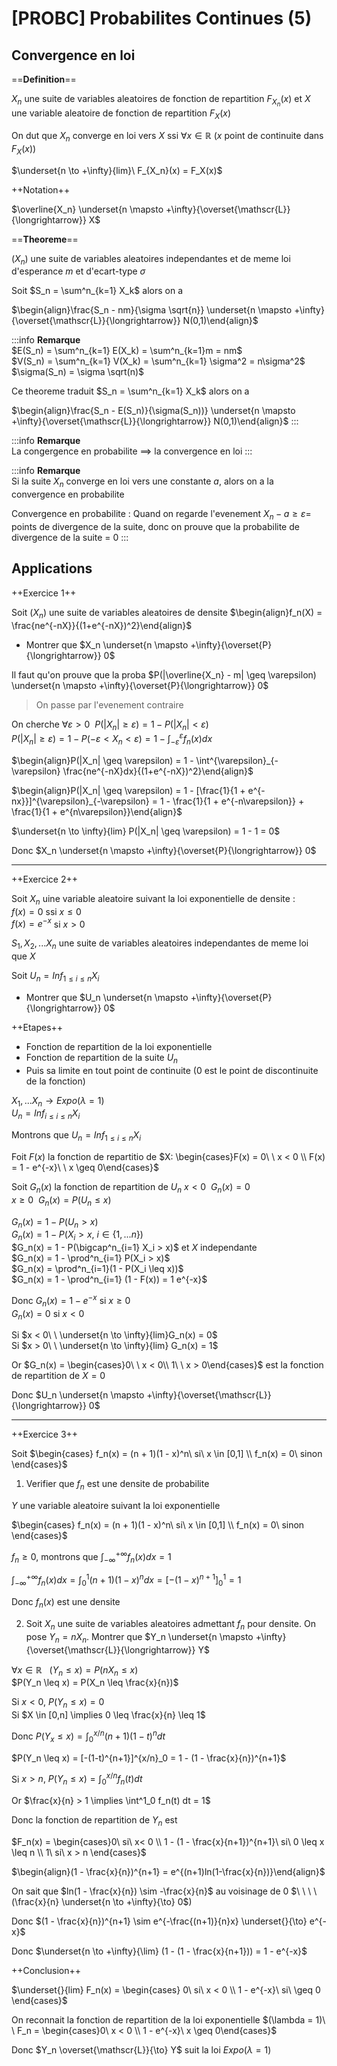 [PROBC] Probabilites Continues (5)
===


## Convergence en loi

==**Definition**==

$X_n$ une suite de variables aleatoires de fonction de repartition $F_{X_n}(x)$ et $X$ une variable aleatoire de fonction de repartition $F_X(x)$

On dut que $X_n$ converge en loi vers $X$ ssi $\forall x \in \mathbb{R}$ ($x$ point de continuite dans $F_X(x)$)  

$\underset{n \to +\infty}{lim}\ F_{X_n}(x) = F_X(x)$


++Notation++  

$\overline{X_n} \underset{n \mapsto +\infty}{\overset{\mathscr{L}}{\longrightarrow}} X$

==**Theoreme**==

($X_n$) une suite de variables aleatoires independantes et de meme loi d'esperance $m$ et d'ecart-type $\sigma$

Soit $S_n = \sum^n_{k=1} X_k$ alors on a   

$\begin{align}\frac{S_n - nm}{\sigma \sqrt{n}} \underset{n \mapsto +\infty}{\overset{\mathscr{L}}{\longrightarrow}} N(0,1)\end{align}$

:::info
**Remarque**  
$E(S_n) = \sum^n_{k=1} E(X_k) = \sum^n_{k=1}m = nm$  
$V(S_n) = \sum^n_{k=1} V(X_k) = \sum^n_{k=1} \sigma^2 = n\sigma^2$  
$\sigma(S_n) = \sigma \sqrt(n)$

Ce theoreme traduit $S_n = \sum^n_{k=1} X_k$ alors on a   


$\begin{align}\frac{S_n - E(S_n)}{\sigma(S_n))} \underset{n \mapsto +\infty}{\overset{\mathscr{L}}{\longrightarrow}} N(0,1)\end{align}$
:::

:::info
**Remarque**  
La congergence en probabilite $\implies$ la convergence en loi
:::

:::info
**Remarque**  
Si la suite $X_n$ converge en loi vers une constante $a$, alors on a la convergence en probabilite

Convergence en probabilite : Quand on regarde l'evenement $X_n - a \geq \varepsilon =$ points de divergence de la suite, donc on prouve que la probabilite de divergence de la suite = 0
:::

## Applications 

++Exercice 1++  

Soit $(X_n)$ une suite de variables aleatoires de densite $\begin{align}f_n(X) = \frac{ne^{-nX}}{(1+e^{-nX})^2}\end{align}$

- Montrer que $X_n \underset{n \mapsto +\infty}{\overset{P}{\longrightarrow}} 0$

Il faut qu'on prouve que la proba $P(|\overline{X_n} - m| \geq \varepsilon) \underset{n \mapsto +\infty}{\overset{P}{\longrightarrow}} 0$

> On passe par l'evenement contraire

On cherche $\forall \varepsilon > 0\ \ P(|X_n| \geq \varepsilon) = 1 - P(|X_n| < \varepsilon)$  
$P(|X_n| \geq \varepsilon) = 1 - P(-\varepsilon < X_n < \varepsilon) = 1 - \int_{-\varepsilon}^{\varepsilon} f_n(x)dx$

$\begin{align}P(|X_n| \geq \varepsilon) = 1 - \int^{\varepsilon}_{-\varepsilon} \frac{ne^{-nX}dx}{(1+e^{-nX})^2}\end{align}$

$\begin{align}P(|X_n| \geq \varepsilon) = 1 - [\frac{1}{1 + e^{-nx}}]^{\varepsilon}_{-\varepsilon} = 1 - \frac{1}{1 + e^{-n\varepsilon}} + \frac{1}{1 + e^{n\varepsilon}}\end{align}$

$\underset{n \to \infty}{lim} P(|X_n| \geq \varepsilon) = 1 - 1 = 0$

Donc $X_n \underset{n \mapsto +\infty}{\overset{P}{\longrightarrow}} 0$

 
---
++Exercice 2++

Soit $X_n$ uine variable aleatoire suivant la loi exponentielle de densite :  
$f(x) = 0$ ssi $x \leq 0$  
$f(x) = e^{-x}$ si $x > 0$

$S_1, X_2, ... X_n$ une suite de variables aleatoires independantes de meme loi que $X$

Soit $U_n = Inf_{1 \leq i \leq n} X_i$

- Montrer que $U_n \underset{n \mapsto +\infty}{\overset{P}{\longrightarrow}} 0$

++Etapes++  
- Fonction de repartition de la loi exponentielle  
- Fonction de repartition de la suite $U_n$  
- Puis sa limite en tout point de continuite (0 est le point de discontinuite de la fonction)

$X_1,... X_n \to Expo(\lambda = 1)$  
$U_n = Inf_{i \leq i \leq n} X_i$

Montrons que $U_n = Inf_{1 \leq i \leq n} X_i$

Foit $F(x)$ la fonction de repartitio de $X: \begin{cases}F(x) = 0\ \ x < 0 \\ F(x) = 1 - e^{-x}\ \ x \geq 0\end{cases}$

Soit $G_n(x)$ la fonction de repartition de $U_n$
$x < 0\ \ G_n(x) = 0$  
$x \geq 0\ \ G_n(x) = P(U_n \leq x)$  

$G_n(x) = 1 - P(U_n > x)$  
$G_n(x) = 1 - P(X_i > x,\ i \in \{1,...n\})$  
$G_n(x) = 1 - P(\bigcap^n_{i=1} X_i > x)$ et $X$ independante  
$G_n(x) = 1 - \prod^n_{i=1} P(X_i > x)$  
$G_n(x) = \prod^n_{i=1}(1 - P(X_i \leq x))$  
$G_n(x) = 1 - \prod^n_{i=1} (1 - F(x)) = 1 e^{-x}$

Donc $G_n(x) = 1 - e^{-x}$ si $x \geq 0$  
$G_n(x) = 0$ si $x < 0$

Si $x < 0\ \ \underset{n \to \infty}{lim}G_n(x) = 0$  
Si $x > 0\ \ \underset{n \to \infty}{lim} G_n(x) = 1$

Or $G_n(x) = \begin{cases}0\ \ x < 0\\ 1\ \ x > 0\end{cases}$ est la fonction de repartition de $X = 0$

Donc $U_n \underset{n \mapsto +\infty}{\overset{\mathscr{L}}{\longrightarrow}} 0$

---
++Exercice 3++  

Soit $\begin{cases} f_n(x) = (n + 1)(1 - x)^n\ si\ x \in [0,1] \\ f_n(x) = 0\ sinon \end{cases}$

1. Verifier que $f_n$ est une densite de probabilite

$Y$ une variable aleatoire suivant la loi exponentielle

$\begin{cases} f_n(x) = (n + 1)(1 - x)^n\ si\ x \in [0,1] \\ f_n(x) = 0\ sinon \end{cases}$

$f_n \geq 0$, montrons que $\int^{+\infty}_{-\infty} f_n(x)dx = 1$  

$\int^{+\infty}_{-\infty} f_n(x)dx = \int^{1}_{0} (n+1)(1-x)^ndx = [-(1-x)^{n+1}]^1_0 = 1$

Donc $f_n(x)$ est une densite

2. Soit $X_n$ une suite de variables aleatoires admettant $f_n$ pour densite. On pose $Y_n = nX_n$. Montrer que $Y_n \underset{n \mapsto +\infty}{\overset{\mathscr{L}}{\longrightarrow}} Y$

$\forall x \in \mathbb{R}\ \ \ (Y_n \leq x) = P(nX_n \leq x)$  
$P(Y_n \leq x) = P(X_n \leq \frac{x}{n})$  

Si $x < 0,\ P(Y_n \leq x) = 0$  
Si $X \in [0,n] \implies 0 \leq \frac{x}{n} \leq 1$  

Donc $P(Y_x \leq x) = \int^{x/n}_{0} (n+1)(1-t)^n dt$

$P(Y_n \leq x) = [-(1-t)^{n+1}]^{x/n}_0 = 1 - (1 - \frac{x}{n})^{n+1}$

Si $x > n,\ P(Y_n \leq x) = \int^{x/n}_{0}f_n(t)dt$

Or $\frac{x}{n} > 1 \implies \int^1_0 f_n(t) dt = 1$

Donc la fonction de repartition de $Y_n$ est 

$F_n(x) = \begin{cases}0\ si\  x< 0 \\ 1 - (1 - \frac{x}{n+1})^{n+1}\ si\ 0 \leq x \leq n \\ 1\ si\ x > n \end{cases}$

$\begin{align}(1 - \frac{x}{n})^{n+1} = e^{(n+1)ln(1-\frac{x}{n})}\end{align}$

On sait que $ln(1 - \frac{x}{n}) \sim -\frac{x}{n}$ au voisinage de 0 $\ \ \ \ (\frac{x}{n} \underset{n \to +\infty}{\to} 0$)

Donc $(1 - \frac{x}{n})^{n+1} \sim e^{-\frac{(n+1)}{n}x} \underset{}{\to} e^{-x}$

Donc $\underset{n \to +\infty}{\lim} (1 - (1 - \frac{x}{n+1})) = 1 - e^{-x}$

++Conclusion++

$\underset{}{lim} F_n(x) = \begin{cases} 0\ si\ x < 0 \\ 1 - e^{-x}\ si\ \geq 0 \end{cases}$

On reconnait la fonction de repartition de la loi exponentielle $(\lambda = 1)\ \ F_n = \begin{cases}0\ x < 0 \\ 1 - e^{-x}\ x \geq 0\end{cases}$

Donc $Y_n \overset{\mathscr{L}}{\to} Y$ suit la loi $Expo(\lambda = 1)$
